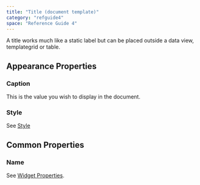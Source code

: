 ```yaml
---
title: "Title (document template)"
category: "refguide4"
space: "Reference Guide 4"
---
```

A title works much like a static label but can be placed outside a data view, templategrid or table.

## Appearance Properties

### Caption

This is the value you wish to display in the document.

### Style

See [Style](style)

## Common Properties

### Name

See [Widget Properties](widget-properties).